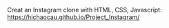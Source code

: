  Creat an Instagram clone with HTML, CSS, Javascript: https://hichaocau.github.io/Project_Instagram/
